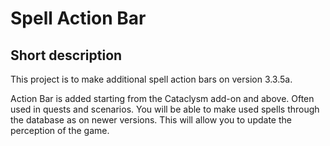 # Spell Action Bar

## Short description
This project is to make additional spell action bars on version 3.3.5a. 

Action Bar is added starting from the Cataclysm add-on and above. Often used in quests and scenarios. You will be able to make used spells through the database as on newer versions. This will allow you to update the perception of the game.
